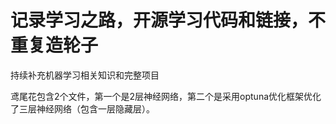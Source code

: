 # 记录学习之路，开源学习代码和链接，不重复造轮子
持续补充机器学习相关知识和完整项目

鸢尾花包含2个文件，第一个是2层神经网络，第二个是采用optuna优化框架优化了三层神经网络（包含一层隐藏层）。



